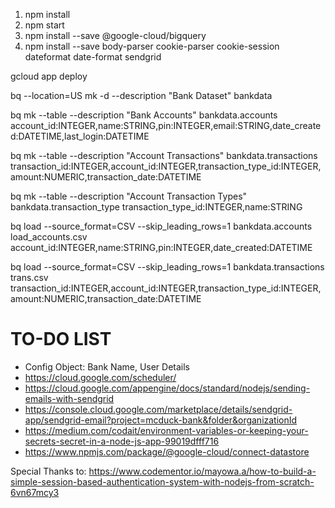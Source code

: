 1. npm install
2. npm start
4. npm install --save @google-cloud/bigquery
5. npm install --save body-parser cookie-parser cookie-session dateformat date-format sendgrid

gcloud app deploy

bq --location=US mk -d --description "Bank Dataset" bankdata

bq mk --table --description "Bank Accounts"  bankdata.accounts account_id:INTEGER,name:STRING,pin:INTEGER,email:STRING,date_created:DATETIME,last_login:DATETIME 

bq mk --table --description "Account Transactions"  bankdata.transactions transaction_id:INTEGER,account_id:INTEGER,transaction_type_id:INTEGER,amount:NUMERIC,transaction_date:DATETIME 

bq mk --table --description "Account Transaction Types"  bankdata.transaction_type transaction_type_id:INTEGER,name:STRING

bq load --source_format=CSV --skip_leading_rows=1 bankdata.accounts load_accounts.csv account_id:INTEGER,name:STRING,pin:INTEGER,date_created:DATETIME

bq load --source_format=CSV --skip_leading_rows=1 bankdata.transactions trans.csv transaction_id:INTEGER,account_id:INTEGER,transaction_type_id:INTEGER,amount:NUMERIC,transaction_date:DATETIME

# TO-DO LIST
- Config Object: Bank Name, User Details
- https://cloud.google.com/scheduler/
- https://cloud.google.com/appengine/docs/standard/nodejs/sending-emails-with-sendgrid
- https://console.cloud.google.com/marketplace/details/sendgrid-app/sendgrid-email?project=mcduck-bank&folder&organizationId
- https://medium.com/codait/environment-variables-or-keeping-your-secrets-secret-in-a-node-js-app-99019dfff716
- https://www.npmjs.com/package/@google-cloud/connect-datastore


Special Thanks to:
https://www.codementor.io/mayowa.a/how-to-build-a-simple-session-based-authentication-system-with-nodejs-from-scratch-6vn67mcy3
